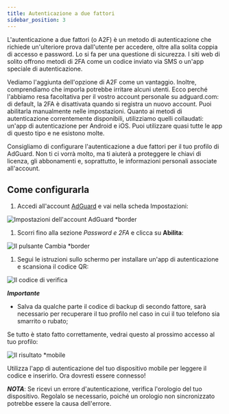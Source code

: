```yaml
---
title: Autenticazione a due fattori
sidebar_position: 3
---
```


L'autenticazione a due fattori (o A2F) è un metodo di autenticazione che richiede un'ulteriore prova dall'utente per accedere, oltre alla solita coppia di accesso e password. Lo si fa per una questione di sicurezza. I siti web di solito offrono metodi di 2FA come un codice inviato via SMS o un'app speciale di autenticazione.

Vediamo l'aggiunta dell'opzione di A2F come un vantaggio. Inoltre, comprendiamo che imporla potrebbe irritare alcuni utenti. Ecco perché l'abbiamo resa facoltativa per il vostro account personale su adguard.com: di default, la 2FA è disattivata quando si registra un nuovo account. Puoi abilitarla manualmente nelle impostazioni. Quanto ai metodi di autenticazione correntemente disponibili, utilizziamo quelli collaudati: un'app di autenticazione per Android e iOS. Puoi utilizzare quasi tutte le app di questo tipo e ne esistono molte.

Consigliamo di configurare l'autenticazione a due fattori per il tuo profilo di AdGuard. Non ti ci vorrà molto, ma ti aiuterà a proteggere le chiavi di licenza, gli abbonamenti e, soprattutto, le informazioni personali associate all'account.

## Come configurarla

1. Accedi all'account [AdGuard](https://auth.adguard.com/login.html) e vai nella scheda Impostazioni:

![Impostazioni dell'account AdGuard *border](https://cdn.adtidy.org/content/kb/ad_blocker/general/account_settings.png)

1. Scorri fino alla sezione *Password e 2FA* e clicca su **Abilita**:

![Il pulsante Cambia *border](https://cdn.adtidy.org/content/kb/ad_blocker/general/2fa_new.png)

1. Segui le istruzioni sullo schermo per installare un'app di autenticazione e scansiona il codice QR:

![Il codice di verifica](https://cdn.adtidy.org/content/kb/ad_blocker/general/2fa_enable.png)

***Importante***

- Salva da qualche parte il codice di backup di secondo fattore, sarà necessario per recuperare il tuo profilo nel caso in cui il tuo telefono sia smarrito o rubato;

Se tutto è stato fatto correttamente, vedrai questo al prossimo accesso al tuo profilo:

![Il risultato *mobile](https://cdn.adtidy.org/content/kb/ad_blocker/general/2fa_success.png)

Utilizza l'app di autenticazione del tuo dispositivo mobile per leggere il codice e inserirlo. Ora dovresti essere connesso!

***NOTA***: Se ricevi un errore d'autenticazione, verifica l'orologio del tuo dispositivo. Regolalo se necessario, poiché un orologio non sincronizzato potrebbe essere la causa dell'errore.
